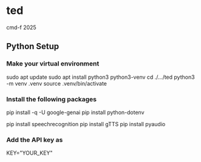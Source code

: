 # ted
cmd-f 2025

## Python Setup

### Make your virtual environment
sudo apt update
sudo apt install python3 python3-venv
cd ./.../ted
python3 -m venv .venv
source .venv/bin/activate

### Install the following packages
pip install -q -U google-genai
pip install python-dotenv

pip install speechrecognition
pip install gTTS
pip install pyaudio


### Add the API key as
KEY="YOUR_KEY"